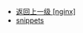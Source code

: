 - [返回上一级 [nginx]](ubuntu/docker/docker-config/nginx/nginx/)
- [snippets](ubuntu/docker/docker-config/nginx/nginx/snippets/)
